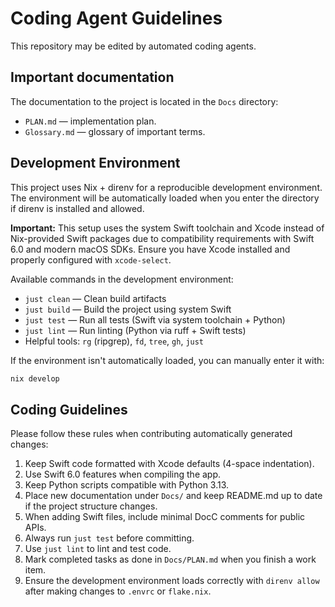 # Coding Agent Guidelines

This repository may be edited by automated coding agents. 

## Important documentation
The documentation to the project is located in the `Docs` directory:
- `PLAN.md` — implementation plan.
- `Glossary.md` — glossary of important terms.

## Development Environment

This project uses Nix + direnv for a reproducible development environment. The environment will be automatically loaded when you enter the directory if direnv is installed and allowed.

**Important:** This setup uses the system Swift toolchain and Xcode instead of Nix-provided Swift packages due to compatibility requirements with Swift 6.0 and modern macOS SDKs. Ensure you have Xcode installed and properly configured with `xcode-select`.

Available commands in the development environment:
- `just clean` — Clean build artifacts
- `just build` — Build the project using system Swift
- `just test` — Run all tests (Swift via system toolchain + Python)
- `just lint` — Run linting (Python via ruff + Swift tests)
- Helpful tools: `rg` (ripgrep), `fd`, `tree`, `gh`, `just`

If the environment isn't automatically loaded, you can manually enter it with:
```bash
nix develop
```

## Coding Guidelines

Please follow these rules when contributing automatically generated changes:

1. Keep Swift code formatted with Xcode defaults (4-space indentation).
2. Use Swift 6.0 features when compiling the app.
3. Keep Python scripts compatible with Python 3.13.
4. Place new documentation under `Docs/` and keep README.md up to date if the project structure changes.
5. When adding Swift files, include minimal DocC comments for public APIs.
6. Always run `just test` before committing.
7. Use `just lint` to lint and test code.
8. Mark completed tasks as done in `Docs/PLAN.md` when you finish a work item.
9. Ensure the development environment loads correctly with `direnv allow` after making changes to `.envrc` or `flake.nix`.

